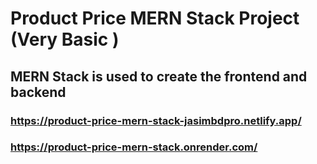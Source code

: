 # Product Price MERN Stack Project (Very Basic )
## MERN Stack is used to create the frontend and backend
### https://product-price-mern-stack-jasimbdpro.netlify.app/
### https://product-price-mern-stack.onrender.com/
